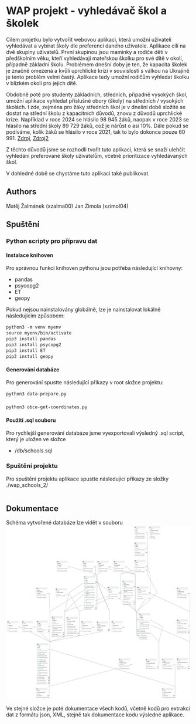 # WAP projekt - vyhledávač škol a školek

Cílem projetku bylo vytvořit webovou aplikaci, která umožní uživateli vyhledávat a vybírat školy dle preferencí daného uživatele. Aplikace cílí na dvě skupiny uživatelů. První skupinou jsou maminky a rodiče dětí v předškolním věku, kteří vyhledávají mateřskou školku pro své dítě v okolí, případně základní školu. Problémem dnešní doby je ten, že kapacita školek je značně omezená a kvůli uprchlické krizi v souvislosti s válkou na Ukrajině je tento problém velmi častý. Aplikace tedy umožní rodičům vyhledat školku v blízkém okolí pro jejich dítě.

Obdobně poté pro studenty základních, středních, případně vysokých škol, umožní aplikace vyhledat příslušné obory (školy) na středních / vysokých školách. I zde, zejména pro žáky středních škol je v dnešní době složité se dostat na střední školu z kapacitních důvodů, znovu z důvodů uprchlické krize. Například v roce 2024 se hlásilo 98 945 žáků, naopak v roce 2023 se hlásilo na střední školy 89 729 žáků, což je nárůst o asi 10%. Dále pokud se podíváme, kolik žáků se hlásilo v roce 2021, tak to bylo dokonce pouze 60 991. [Zdroj](https://www.to-das.cz/pocet-prihlasenych-na-stredni-skoly-2024-jak-zjistit-pocet-prihlasek-na-ss-statistiky-podanych-prihlasek-vcetne-priorit/), [Zdroj2](https://prijimacky.cermat.cz/aktuality/85-aktuality/343-jpz-pocty-uchazecu-prihlasek-2023)

Z těchto důvodů jsme se rozhodli tvořit tuto aplikaci, která se snaží ulehčit vyhledání preferované školy uživatelům, včetně prioritizace vyhledávaných škol. 

V dohledné době se chystáme tuto aplikaci také publikovat.

## Authors
Matěj Žalmánek (xzalma00)
Jan Zimola (xzimol04)

## Spuštění

### Python scripty pro přípravu dat

#### Instalace knihoven
Pro správnou funkci knihoven pythonu jsou potřeba následující knihovny:
- pandas
- psycopg2
- ET
- geopy

Pokud nejsou nainstalovány globálně, lze je nainstalovat lokálně následujícím způsobem:
```
python3 -m venv myenv
source myenv/bin/activate
pip3 install pandas
pip3 install psycopg2
pip3 install ET
pip3 install geopy
```

#### Generování databáze
Pro generování spustte následující příkazy v root složce projektu:
```
python3 data-prepare.py
```

#### 
```
python3 obce-get-coordinates.py
```

#### Použití .sql souboru
Pro rychlejší generování databáze jsme vyexportovali výsledný .sql script, který je uložen ve složce
- /db/schools.sql

### Spuštění projektu
Pro spuštění projektu aplikace spustte následující příkazy ze složky ./wap_schools_2/
```
```

## Dokumentace

Schéma vytvořené databáze lze vidět v souboru 
![/docs/ER.png](/docs/ER.png)

Ve stejné složce je poté dokumentace všech kodů, včetně kodů pro extrakci dat z formátu json, XML, stejně tak dokumentace kodu výsledné aplikace.